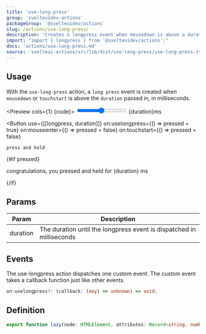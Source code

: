 ```yaml
---
title: 'use-long-press'
group: 'svelteuidev-actions'
packageGroup: '@svelteuidev/actions'
slug: /actions/use-long-press/
description: 'Creates a longpress event when mousedown is above a duration in milliseconds'
import: "import { longpress } from '@svelteuidev/actions';"
docs: 'actions/use-long-press.md'
source: 'svelteui-actions/src/lib/dist/use-long-press/use-long-press.ts'
---
```


<script>
    import { Button } from '@svelteuidev/core';
    import { longpress } from '@svelteuidev/actions';
    import { Heading, Preview } from 'components';

    let pressed = false;
	let duration = 2000;

    const code = `
    <script>
        import { Button } from '@svelteuidev/core';
        import { longpress } from '@svelteuidev/actions'

        let pressed = false;
	    let duration = 2000;
    <\/script>
    
    <input type=range bind:value={duration} max={2000} step={100} \/>
    {duration}ms

    <Button 
        use={[[longpress, duration]]}
        on:longpress="{() => pressed = true}"
        on:mouseenter="{() => pressed = false}"
    >
        press and hold
    <\/Button>

    {#if pressed}
        <p>congratulations, you pressed and held for {duration} ms<\/p>
    {\/if}
    `
</script>

<Heading />

## Usage

With the `use-long-press` action, a `long press` event is created when `mousedown` or `touchstart` is above the `duration` passed in, in milliseconds.

<Preview cols={1} {code}>
<input type=range bind:value={duration} max={2000} step={100} />
{duration}ms

<Button 
    use={[[longpress, duration]]}
    on:uselongpress={() => pressed = true}
    on:mouseenter={() => pressed = false}
    on:touchstart={() => pressed = false}
>
    press and hold
</Button>

{#if pressed}
    <p>congratulations, you pressed and held for {duration} ms</p>
{/if}
</Preview>

## Params

| Param    | Description                                                          |
| -------- | -------------------------------------------------------------------- |
| duration | The duration until the longpress event is dispatched in milliseconds |

## Events

The use-longpress action dispatches one custom event. The custom event takes a callback function just like other events.

```ts
on:uselongpress?: (callback: (any) => unknown) => void;
```

## Definition

```ts
export function lazy(node: HTMLElement, attributes: Record<string, number | string>): ReturnType<Action>;
```

